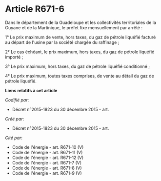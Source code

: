 # Article R671-6

Dans le département de la Guadeloupe et les collectivités territoriales de la Guyane et de la Martinique, le préfet fixe
mensuellement par arrêté :

1° Le prix maximum de vente, hors taxes, du gaz de pétrole liquéfié facturé au départ de l'usine par la société chargée du
raffinage ;

2° Le cas échéant, le prix maximum, hors taxes, du gaz de pétrole liquéfié importé ;

3° Le prix maximum, hors taxes, du gaz de pétrole liquéfié conditionné ;

4° Le prix maximum, toutes taxes comprises, de vente au détail du gaz de pétrole liquéfié.

**Liens relatifs à cet article**

_Codifié par_:

  - Décret n°2015-1823 du 30 décembre 2015 - art.

_Créé par_:

  - Décret n°2015-1823 du 30 décembre 2015 - art.

_Cité par_:

  - Code de l'énergie - art. R671-10 (V)
  - Code de l'énergie - art. R671-11 (V)
  - Code de l'énergie - art. R671-12 (V)
  - Code de l'énergie - art. R671-7 (V)
  - Code de l'énergie - art. R671-8 (V)
  - Code de l'énergie - art. R671-9 (V)

